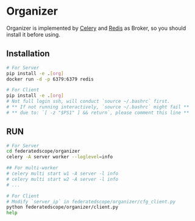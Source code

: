 # Organizer

Organizer is implemented by [Celery](https://docs.celeryq.dev/en/latest/) and [Redis](https://redis.io/) as Broker, so you should install it before using.

## Installation

```bash
# For Server
pip install -e .[org]
docker run -d -p 6379:6379 redis

# For Client
pip install -e .[org]
# Not full login ssh, will conduct `source ~/.bashrc` first.
# ** If not running interactively, `source ~/.bashrc` might fail **
# ** due to: `[ -z "$PS1" ] && return`, please comment this line **
```

## RUN

```bash
# For Server
cd federatedscope/organizer
celery -A server worker --loglevel=info

## For multi-worker
# celery multi start w1 -A server -l info
# celery multi start w2 -A server -l info
# ...

# For Client
# Modify `server_ip` in federatedscope/organizer/cfg_client.py
python federatedscope/organizer/client.py
help
```

